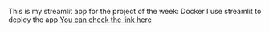 This is my streamlit app for the project of the week: Docker
I use streamlit to deploy the app
[You can check the link here](https://docker-week-app-8nzsnlwhwdspjf6yhgxjvq.streamlit.app/)
